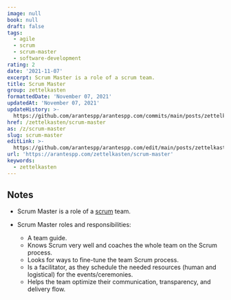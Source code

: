 ```yaml
---
image: null
book: null
draft: false
tags:
  - agile
  - scrum
  - scrum-master
  - software-development
rating: 2
date: '2021-11-07'
excerpt: Scrum Master is a role of a scrum team.
title: Scrum Master
group: zettelkasten
formattedDate: 'November 07, 2021'
updatedAt: 'November 07, 2021'
updateHistory: >-
  https://github.com/arantespp/arantespp.com/commits/main/posts/zettelkasten/scrum-master.md
href: /zettelkasten/scrum-master
as: /z/scrum-master
slug: scrum-master
editLink: >-
  https://github.com/arantespp/arantespp.com/edit/main/posts/zettelkasten/scrum-master.md
url: 'https://arantespp.com/zettelkasten/scrum-master'
keywords:
  - zettelkasten
---
```


## Notes

- Scrum Master is a role of a [scrum](/z/scrum) team.

- Scrum Master roles and responsibilities:
  - A team guide.
  - Knows Scrum very well and coaches the whole team on the Scrum process.
  - Looks for ways to fine-tune the team Scrum process.
  - Is a facilitator, as they schedule the needed resources (human and logistical) for the events/ceremonies.
  - Helps the team optimize their communication, transparency, and delivery flow.
